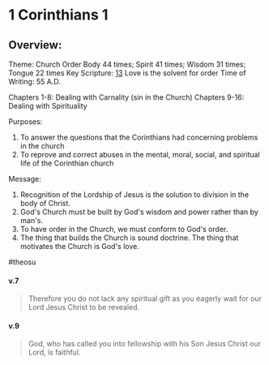 # 1 Corinthians 1

## Overview:
Theme: Church Order
Body 44 times; Spirit 41 times; Wisdom 31 times; Tongue 22 times
Key Scripture: [13](1Cor13) Love is the solvent for order
Time of Writing: 55 A.D.

Chapters 1-8: Dealing with Carnality (sin in the Church)
Chapters 9-16: Dealing with Spirituality

Purposes:
1. To answer the questions that the Corinthians had concerning problems in the church
2. To reprove and correct abuses in the mental, moral, social, and spiritual life of the Corinthian church

Message:
1. Recognition of the Lordship of Jesus is the solution to division in the body of Christ.
2. God's Church must be built by God's wisdom and power rather than by man's.
3. To have order in the Church, we must conform to God's order.
4. The thing that builds the Church is sound doctrine. The thing that motivates the Church is God's love.

#theosu 

#### v.7
>Therefore you do not lack any spiritual gift as you eagerly wait for our Lord Jesus Christ to be revealed.

#### v.9
>God, who has called you into fellowship with his Son Jesus Christ our Lord, is faithful.


